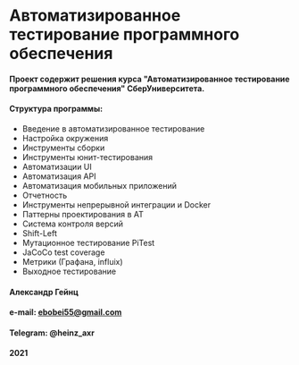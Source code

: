 # Автоматизированное тестирование программного обеспечения
#### Проект содержит решения курса "Автоматизированное тестирование программного обеспечения" СберУниверситета. 
#### Структура программы: 
* Введение в автоматизированное тестирование
* Настройка окружения
* Инструменты сборки
* Инструменты юнит-тестирования
* Автоматизации UI
* Автоматизация API
* Автоматизация мобильных приложений
* Отчетность
* Инструменты непрерывной интеграции и Docker
* Паттерны проектирования в АТ
* Система контроля версий
* Shift-Left
* Мутационное тестирование PiTest
* JaCoCo test coverage
* Метрики (Графана, influix)
* Выходное тестирование
#### Александр Гейнц 
#### e-mail: ebobei55@gmail.com  
#### Telegram: @heinz_axr
#### 2021
